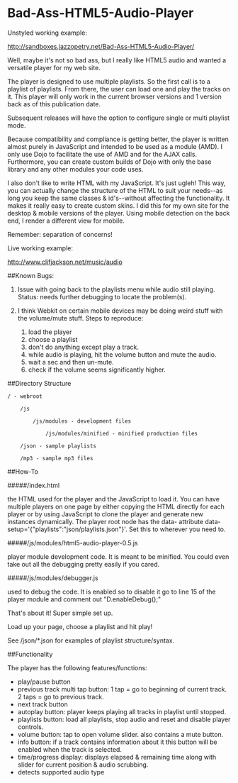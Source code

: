 Bad-Ass-HTML5-Audio-Player
==========================

Unstyled working example:

http://sandboxes.jazzopetry.net/Bad-Ass-HTML5-Audio-Player/

Well, maybe it's not so bad ass, but I really like HTML5 audio and wanted a versatile player for my web site.

The player is designed to use multiple playlists. So the first call is to a playlist of playlists. From there, the user can load one and play the tracks on it. This player will only work in the current browser versions and 1 version back as of this publication date.

Subsequent releases will have the option to configure single or multi playlist mode.

Because compatibility and compliance is getting better, the player is written almost purely in JavaScript and intended to be used as a module (AMD). I only use Dojo to facilitate the use of AMD and for the AJAX calls. Furthermore, you can create custom builds of Dojo with only the base library and any other modules your code uses.

I also don't like to write HTML with my JavaScript. It's just ugleh! This way, you can actually change the structure of the HTML to suit your needs--as long you keep the same classes & id's--without affecting the functionality. It makes it really easy to create custom skins. I did this for my own site for the desktop & mobile versions of the player. Using mobile detection on the back end, I render a different view for mobile.

Remember: separation of concerns!

Live working example:

http://www.clifjackson.net/music/audio

##Known Bugs:

1. Issue with going back to the playlists menu while audio still playing. Status: needs further debugging to locate the problem(s).

2. I think Webkit on certain mobile devices may be doing weird stuff with the volume/mute stuff. Steps to reproduce:
    1. load the player
    2. choose a playlist
    3. don't do anything except play a track.
    4. while audio is playing, hit the volume button and mute the audio.
    5. wait a sec and then un-mute.
    6. check if the volume seems significantly higher.

##Directory Structure

```
/ - webroot

    /js

        /js/modules - development files

            /js/modules/minified - minified production files

    /json - sample playlists

    /mp3 - sample mp3 files
```

##How-To

#####/index.html

the HTML used for the player and the JavaScript to load it. You can have multiple players on one page by either copying the HTML directly for each player or by using JavaScript to clone the player and generate new instances dynamically. The player root node has the data- attribute data-setup='{"playlists":"json/playlists.json"}'. Set this to wherever you need to.

#####/js/modules/html5-audio-player-0.5.js

player module development code. It is meant to be minified. You could even take out all the debugging pretty easily if you cared.

#####/js/modules/debugger.js

used to debug the code. It is enabled so to disable it go to line 15 of the player module and comment out "D.enableDebug();"

That's about it! Super simple set up.

Load up your page, choose a playlist and hit play!

See /json/*.json for examples of playlist structure/syntax.

##Functionality

The player has the following features/functions:

- play/pause button
- previous track multi tap button: 1 tap = go to beginning of current track. 2 taps = go to previous track.
- next track button
- autoplay button: player keeps playing all tracks in playlist until stopped.
- playlists button: load all playlists, stop audio and reset and disable player controls.
- volume button: tap to open volume slider. also contains a mute button.
- info button: if a track contains information about it this button will be enabled when the track is selected.
- time/progress display: displays elapsed & remaining time along with slider for current position & audio scrubbing.
- detects supported audio type
